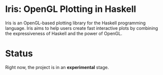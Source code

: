 # Iris: OpenGL Plotting in Haskell

Iris is an OpenGL-based plotting library for the Haskell programming language.
Iris aims to help users create fast interactive plots by combining the
expressiveness of Haskell and the power of OpenGL.

# Status

Right now, the project is in an **experimental** stage.
